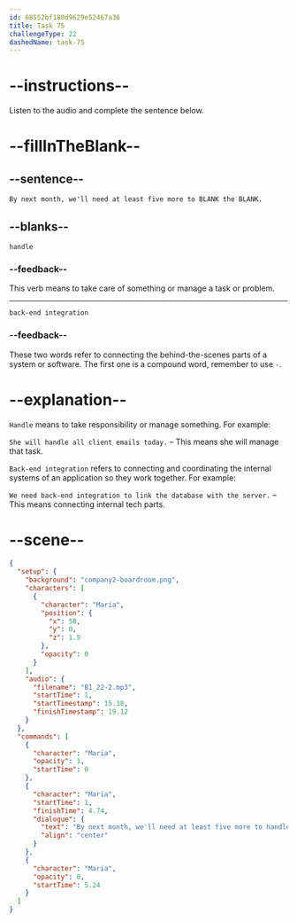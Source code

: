```yaml
---
id: 68552bf180d9629e52467a36
title: Task 75
challengeType: 22
dashedName: task-75
---
```


<!-- (Audio) Maria: By next month, we'll need at least five more to handle the back-end integration. -->

# --instructions--

Listen to the audio and complete the sentence below.

# --fillInTheBlank--

## --sentence--

`By next month, we'll need at least five more to BLANK the BLANK.`

## --blanks--

`handle`

### --feedback--

This verb means to take care of something or manage a task or problem.

---

`back-end integration`

### --feedback--

These two words refer to connecting the behind-the-scenes parts of a system or software. The first one is a compound word, remember to use `-`.

# --explanation--

`Handle` means to take responsibility or manage something. For example:

`She will handle all client emails today.` – This means she will manage that task.

`Back-end integration` refers to connecting and coordinating the internal systems of an application so they work together. For example:

`We need back-end integration to link the database with the server.` – This means connecting internal tech parts.

# --scene--

```json
{
  "setup": {
    "background": "company2-boardroom.png",
    "characters": [
      {
        "character": "Maria",
        "position": {
          "x": 50,
          "y": 0,
          "z": 1.5
        },
        "opacity": 0
      }
    ],
    "audio": {
      "filename": "B1_22-2.mp3",
      "startTime": 1,
      "startTimestamp": 15.38,
      "finishTimestamp": 19.12
    }
  },
  "commands": [
    {
      "character": "Maria",
      "opacity": 1,
      "startTime": 0
    },
    {
      "character": "Maria",
      "startTime": 1,
      "finishTime": 4.74,
      "dialogue": {
        "text": "By next month, we'll need at least five more to handle the back-end integration.",
        "align": "center"
      }
    },
    {
      "character": "Maria",
      "opacity": 0,
      "startTime": 5.24
    }
  ]
}
```
